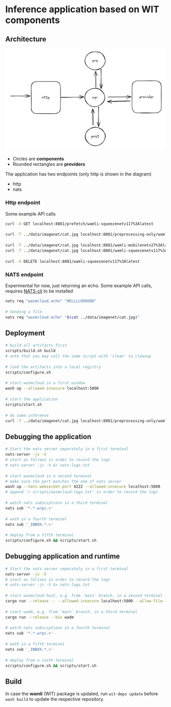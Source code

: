 # Inference application based on WIT components

## Architecture

![application](docs/images/application.png)

* Circles are __components__
* Rounded rectangles are __providers__

The application has two endpoints (only http is shown in the diagram)
* http
* nats

### Http endpoint

Some example API calls

```bash
curl -X GET localhost:8081/prefetch/wamli-squeezenetv117%3Alatest

curl -T ../data/imagenet/cat.jpg localhost:8081/preprocessing-only/wamli-mobilenetv27%3Alatest

curl -T ../data/imagenet/cat.jpg localhost:8081/wamli-mobilenetv27%3Alatest
curl -T ../data/imagenet/cat.jpg localhost:8081/wamli-squeezenetv117%3Alatest

curl -X DELETE localhost:8081/wamli-squeezenetv117%3Alatest
```

### NATS endpoint

Experimental for now, just returning an echo. Some example API calls,
requires [NATS-cli](https://github.com/nats-io/natscli) to be installed 

```bash
nats req "wasmcloud.echo" "HELLLLOOOOOO"

# Sending a file
nats req "wasmcloud.echo" "$(cat ../data/imagenet/cat.jpg)"
```

## Deployment

```bash
# build all artifacts first
scripts/build.sh build
# note that you may call the same script with 'clean' to cleanup

# load the artifacts into a local registry
scripts/configure.sh

# start wasmcloud in a first window
wash up --allowed-insecure localhost:5000

# start the application
scripts/start.sh

# do some inference
curl -T ../data/imagenet/cat.jpg localhost:8081/preprocessing-only/wamli-mobilenetv27%3Alatest
```

## Debugging the application

```bash
# Start the nats server separately in a first terminal
nats-server -js -V
# start as follows in order to record the logs
# nats-server -js -V &> nats-logs.txt

# start wasmcloud in a second terminal
# make sure the port matches the one of nats server
wash up --nats-websocket-port 4222 --allowed-insecure localhost:5000
# append '> scripts/wasmcloud-logs.txt' in order to record the logs

# watch nats subsciptions in a third terminal
nats sub '*.*.wrpc.>'

# wath in a fourth terminal
nats sub '_INBOX.*.>'

# deploy from a fifth terminal
scripts/configure.sh && scripts/start.sh
```

## Debugging application and runtime

```bash
# Start the nats server separately in a first terminal
nats-server -js -V
# start as follows in order to record the logs
# nats-server -js -V &> nats-logs.txt

# start wasmcloud host, e.g. from `main` branch, in a second terminal
cargo run --release -- --allowed-insecure localhost:5000 --allow-file-load

# start wadm, e.g. from `main` branch, in a third terminal
cargo run --release --bin wadm

# watch nats subsciptions in a fourth terminal
nats sub '*.*.wrpc.>'

# wath in a fifth terminal
nats sub '_INBOX.*.>'

# deploy from a sixth terminal
scripts/configure.sh && scripts/start.sh
```

## Build

In case the __wamli__ (WIT) package is updated, run `wit-deps update` before `wash build` to update the respective repository.